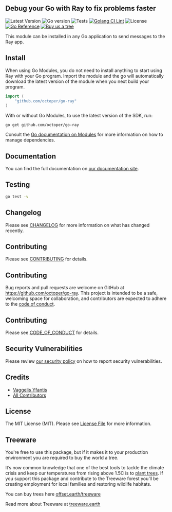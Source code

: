 ## Debug your Go with Ray to fix problems faster

![Latest Version](https://img.shields.io/github/v/tag/octoper/go-ray)
![Go version](https://img.shields.io/github/go-mod/go-version/octoper/go-ray)
![Tests](https://github.com/octoper/go-ray/workflows/Tests/badge.svg)
[![Golang CI Lint](https://github.com/octoper/go-ray/actions/workflows/linter.yml/badge.svg)](https://github.com/octoper/go-ray/actions/workflows/linter.yml)
![License](https://img.shields.io/github/license/octoper/go-ray)
[![Go Reference](https://pkg.go.dev/badge/github.com/octoper/go-ray.svg)](https://pkg.go.dev/github.com/octoper/go-ray)
[![Buy us a tree](https://img.shields.io/badge/Treeware-%F0%9F%8C%B3-lightgreen)](https://plant.treeware.earth/octoper/go-ray)

This module can be installed in any Go application to send messages to the Ray app.

## Install

When using Go Modules, you do not need to install anything to start using Ray with your Go program. Import the module
and the go will automatically download the latest version of the module when you next build your program.

```go
import (
    "github.com/octoper/go-ray"
)
```

With or without Go Modules, to use the latest version of the SDK, run:

`go get github.com/octoper/go-ray`

Consult the [Go documentation on Modules](https://github.com/golang/go/wiki/Modules#how-to-upgrade-and-downgrade-dependencies) for more information on how to manage dependencies.

## Documentation

You can find the full documentation on [our documentation site](https://spatie.be/docs/ray).

## Testing

```bash
go test -v
```

## Changelog

Please see [CHANGELOG](CHANGELOG.md) for more information on what has changed recently.

## Contributing

Please see [CONTRIBUTING](.github/CONTRIBUTING.md) for details.

## Contributing

Bug reports and pull requests are welcome on GitHub at https://github.com/octoper/go-ray. This project is intended to be
a safe, welcoming space for collaboration, and contributors are expected to adhere to
the [code of conduct](https://github.com/spatie/ray/blob/master/CODE_OF_CONDUCT.md).

## Contributing

Please see [CODE_OF_CONDUCT](.github/CODE_OF_CONDUCT.md) for details.

## Security Vulnerabilities

Please review [our security policy](SECURITY.md) on how to report security vulnerabilities.

## Credits

- [Vaggelis Yfantis](https://github.com/octoper)
- [All Contributors](../../contributors)

## License

The MIT License (MIT). Please see [License File](LICENSE.md) for more information.

## Treeware

You're free to use this package, but if it makes it to your production environment you are required to buy the world a tree.

It’s now common knowledge that one of the best tools to tackle the climate crisis and keep our temperatures from rising above 1.5C is to <a href="https://www.bbc.co.uk/news/science-environment-48870920">plant trees</a>. If you support this package and contribute to the Treeware forest you’ll be creating employment for local families and restoring wildlife habitats.

You can buy trees here [offset.earth/treeware](https://plant.treeware.earth/octoper/go-ray)

Read more about Treeware at [treeware.earth](http://treeware.earth)
